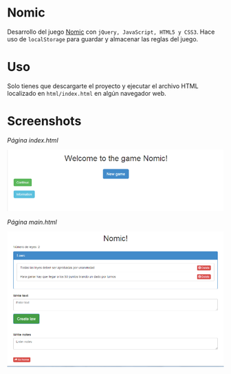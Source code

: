 Nomic
=====
Desarrollo del juego [Nomic](http://es.wikipedia.org/wiki/Nomic_(juego)) con `jQuery, JavaScript, HTML5 y CSS3`. Hace uso de `localStorage` para guardar y almacenar las reglas del juego. 

Uso
===
Solo tienes que descargarte el proyecto y ejecutar el archivo HTML localizado en `html/index.html` en algún navegador web.

Screenshots
===========
*Página index.html*

![Alt text](screenshots/index.png "index.html")

*Página main.html*

![Alt text](screenshots/main.png "main.html")


